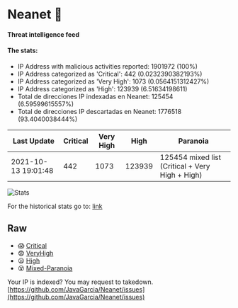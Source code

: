 # Neanet :hocho:
#### Threat intelligence feed
#### The stats:

- IP Address with malicious activities reported: 1901972 (100%)
- IP Address categorized as 'Critical':  442 (0.0232390382193%)
- IP Address categorized as 'Very High':  1073 (0.0564151312427%)
- IP Address categorized as 'High':  123939 (6.51634198611)
- Total de direcciones IP indexadas en Neanet:  125454 (6.59599615557%)
- Total de direcciones IP descartadas en Neanet:  1776518 (93.4040038444%)

| Last Update | Critical | Very High | High | Paranoia |
| --- | --- | --- | --- | --- |
| 2021-10-13 19:01:48 | 442 | 1073 | 123939 | 125454 mixed list (Critical + Very High + High)|

![Stats](https://docs.google.com/spreadsheets/d/e/2PACX-1vSnaNMIXVabIpDJjufMlzH7poXnshF3mgd8Is1g9ytUEzVsP5my4Trn8f-xkoLLQ38xpL3HtmUexLo6/pubchart?oid=501124687&format=image)

For the historical stats go to: [link](/stats.csv)
## Raw
- :scream: [Critical](https://raw.githubusercontent.com/JavaGarcia/Neanet/master/blacklists/neanet_critical.txt)
- :fearful: [VeryHigh](https://raw.githubusercontent.com/JavaGarcia/Neanet/master/blacklists/neanet_veryHigh.txtt)
- :frowning: [High](https://raw.githubusercontent.com/JavaGarcia/Neanet/master/blacklists/neanet_high.txt)
- :dizzy_face: [Mixed-Paranoia](https://raw.githubusercontent.com/JavaGarcia/Neanet/master/blacklists/neanet_all.txt)


Your IP is indexed? You may request to takedown. [https://github.com/JavaGarcia/Neanet/issues](https://github.com/JavaGarcia/Neanet/issues)




























































































































































































































































































































































































































































































































































































































































































































































































































































































































































































































































































































































































































































































































































































































































































































































































































































































































































































































































































































































































































































































































































































































































































































































































































































































































































































































































































































































































































































































































































































































































































































































































































































































































































































































































































































































































































































































































































































































































































































































































































































































































































































































































































































































































































































































































































































































































































































































































































































































































































































































































































































































































































































































































































































































































































































































































































































































































































































































































































































































































































































































































































































































































































































































































































































































































































































































































































































































































































































































































































































































































































































































































































































































































































































































































































































































































































































































































































































































































































































































































































































































































































































































































































































































































































































































































































































































































































































































































































































































































































































































































































































































































































































































































































































































































































































































































































































